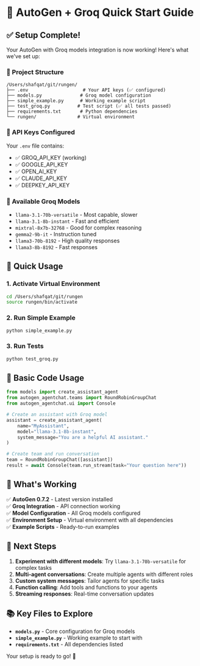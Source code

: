 # 🚀 AutoGen + Groq Quick Start Guide

## ✅ Setup Complete!

Your AutoGen with Groq models integration is now working! Here's what we've set up:

### 📁 Project Structure
```
/Users/shafqat/git/rungen/
├── .env                    # Your API keys (✅ configured)
├── models.py              # Groq model configuration
├── simple_example.py      # Working example script
├── test_groq.py          # Test script (✅ all tests passed)
├── requirements.txt       # Python dependencies
└── rungen/               # Virtual environment
```

### 🔑 API Keys Configured
Your `.env` file contains:
- ✅ GROQ_API_KEY (working)
- ✅ GOOGLE_API_KEY 
- ✅ OPEN_AI_KEY
- ✅ CLAUDE_API_KEY
- ✅ DEEPKEY_API_KEY

### 🤖 Available Groq Models
- `llama-3.1-70b-versatile` - Most capable, slower
- `llama-3.1-8b-instant` - Fast and efficient
- `mixtral-8x7b-32768` - Good for complex reasoning
- `gemma2-9b-it` - Instruction tuned
- `llama3-70b-8192` - High quality responses
- `llama3-8b-8192` - Fast responses

## 🎯 Quick Usage

### 1. Activate Virtual Environment
```bash
cd /Users/shafqat/git/rungen
source rungen/bin/activate
```

### 2. Run Simple Example
```bash
python simple_example.py
```

### 3. Run Tests
```bash
python test_groq.py
```

## 📝 Basic Code Usage

```python
from models import create_assistant_agent
from autogen_agentchat.teams import RoundRobinGroupChat
from autogen_agentchat.ui import Console

# Create an assistant with Groq model
assistant = create_assistant_agent(
    name="MyAssistant",
    model="llama-3.1-8b-instant",
    system_message="You are a helpful AI assistant."
)

# Create team and run conversation
team = RoundRobinGroupChat([assistant])
result = await Console(team.run_stream(task="Your question here"))
```

## 🔧 What's Working

✅ **AutoGen 0.7.2** - Latest version installed  
✅ **Groq Integration** - API connection working  
✅ **Model Configuration** - All Groq models configured  
✅ **Environment Setup** - Virtual environment with all dependencies  
✅ **Example Scripts** - Ready-to-run examples  

## 🎉 Next Steps

1. **Experiment with different models**: Try `llama-3.1-70b-versatile` for complex tasks
2. **Multi-agent conversations**: Create multiple agents with different roles
3. **Custom system messages**: Tailor agents for specific tasks
4. **Function calling**: Add tools and functions to your agents
5. **Streaming responses**: Real-time conversation updates

## 📚 Key Files to Explore

- **`models.py`** - Core configuration for Groq models
- **`simple_example.py`** - Working example to start with
- **`requirements.txt`** - All dependencies listed

Your setup is ready to go! 🚀
